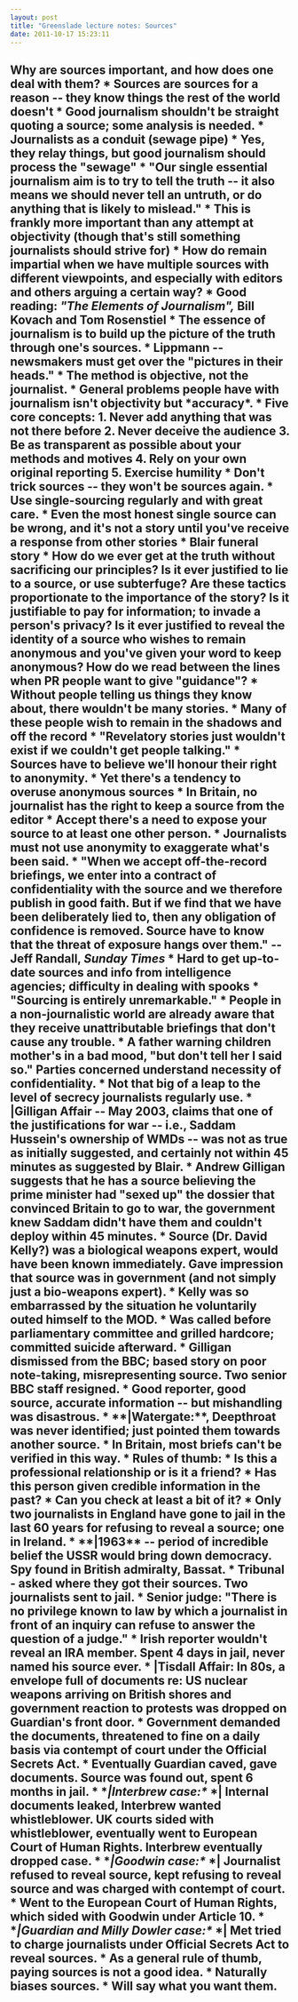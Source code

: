 ```yaml
---
layout: post
title: "Greenslade lecture notes: Sources"
date: 2011-10-17 15:23:11
---
```


## Why are sources important, and how does one deal with them? * Sources are sources for a reason -- they know things the rest of the world doesn't * Good journalism shouldn't be straight quoting a source; some analysis is needed. * Journalists as a conduit (sewage pipe) * Yes, they relay things, but good journalism should process the "sewage" * "Our single essential journalism aim is to try to tell the truth -- it also means we should never tell an untruth, or do anything that is likely to mislead." * This is frankly more important than any attempt at objectivity (though that's still something journalists should strive for) * How do remain impartial when we have multiple sources with different viewpoints, and especially with editors and others arguing a certain way? * Good reading: *"The Elements of Journalism",* Bill Kovach and Tom Rosenstiel * The essence of journalism is to build up the picture of the truth through one's sources. * Lippmann -- newsmakers must get over the "pictures in their heads." * The method is objective, not the journalist. * General problems people have with journalism isn't objectivity but \*accuracy\*. * Five core concepts: 1. Never add anything that was not there before 2. Never deceive the audience 3. Be as transparent as possible about your methods and motives 4. Rely on your own original reporting 5. Exercise humility * Don't trick sources -- they won't be sources again. * Use single-sourcing regularly and with great care. * Even the most honest single source can be wrong, and it's not a story until you've receive a response from other stories * Blair funeral story * How do we ever get at the truth without sacrificing our principles? Is it ever justified to lie to a source, or use subterfuge? Are these tactics proportionate to the importance of the story? Is it justifiable to pay for information; to invade a person's privacy? Is it ever justified to reveal the identity of a source who wishes to remain anonymous and you've given your word to keep anonymous? How do we read between the lines when PR people want to give "guidance"? * Without people telling us things they know about, there wouldn't be many stories. * Many of these people wish to remain in the shadows and off the record * "Revelatory stories just wouldn't exist if we couldn't get people talking." * Sources have to believe we'll honour their right to anonymity. * Yet there's a tendency to overuse anonymous sources * In Britain, no journalist has the right to keep a source from the editor * Accept there's a need to expose your source to at least one other person. * Journalists must not use anonymity to exaggerate what's been said. * "When we accept off-the-record briefings, we enter into a contract of confidentiality with the source and we therefore publish in good faith. But if we find that we have been deliberately lied to, then any obligation of confidence is removed. Source have to know that the threat of exposure hangs over them." -- Jeff Randall, *Sunday Times* * Hard to get up-to-date sources and info from intelligence agencies; difficulty in dealing with spooks * "Sourcing is entirely unremarkable." * People in a non-journalistic world are already aware that they receive unattributable briefings that don't cause any trouble. * A father warning children mother's in a bad mood, "but don't tell her I said so." Parties concerned understand necessity of confidentiality. * Not that big of a leap to the level of secrecy journalists regularly use. \* **|Gilligan Affair** -- May 2003, claims that one of the justifications for war -- i.e., Saddam Hussein's ownership of WMDs -- was not as true as initially suggested, and certainly not within 45 minutes as suggested by Blair. * Andrew Gilligan suggests that he has a source believing the prime minister had "sexed up" the dossier that convinced Britain to go to war, the government knew Saddam didn't have them and couldn't deploy within 45 minutes. * Source (Dr. David Kelly?) was a biological weapons expert, would have been known immediately. Gave impression that source was in government (and not simply just a bio-weapons expert). * Kelly was so embarrassed by the situation he voluntarily outed himself to the MOD. * Was called before parliamentary committee and grilled hardcore; committed suicide afterward. * Gilligan dismissed from the BBC; based story on poor note-taking, misrepresenting source. Two senior BBC staff resigned. * Good reporter, good source, accurate information -- but mishandling was disastrous. \* \*\*|Watergate:\*\*, Deepthroat was never identified; just pointed them towards another source. * In Britain, most briefs can't be verified in this way. * Rules of thumb: * Is this a professional relationship or is it a friend? * Has this person given credible information in the past? * Can you check at least a bit of it? * Only two journalists in England have gone to jail in the last 60 years for refusing to reveal a source; one in Ireland. \* \*\*|1963\*\* -- period of incredible belief the USSR would bring down democracy. Spy found in British admiralty, Bassat. * Tribunal - asked where they got their sources. Two journalists sent to jail. * Senior judge: "There is no privilege known to law by which a journalist in front of an inquiry can refuse to answer the question of a judge." * Irish reporter wouldn't reveal an IRA member. Spent 4 days in jail, never named his source ever. \* **|Tisdall Affair:** In 80s, a envelope full of documents re: US nuclear weapons arriving on British shores and government reaction to protests was dropped on Guardian's front door. * Government demanded the documents, threatened to fine on a daily basis via contempt of court under the Official Secrets Act. * Eventually Guardian caved, gave documents. Source was found out, spent 6 months in jail. \* **|Interbrew case:\** *| Internal documents leaked, Interbrew wanted whistleblower. UK courts sided with whistleblower, eventually went to European Court of Human Rights. Interbrew eventually dropped case. \* **|Goodwin case:\** *| Journalist refused to reveal source, kept refusing to reveal source and was charged with contempt of court. * Went to the European Court of Human Rights, which sided with Goodwin under Article 10. \* **|Guardian and Milly Dowler case:\** *| Met tried to charge journalists under Official Secrets Act to reveal sources. * As a general rule of thumb, paying sources is not a good idea. * Naturally biases sources. * Will say what you want them.